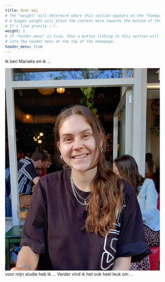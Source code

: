 ```yaml
---
title: Over mij
# The "weight" will determine where this section appears on the "homepage".
# A bigger weight will place the content more towards the bottom of the page.
# It's like gravity ;-).
weight: 1
# If "header_menu" is true, then a button linking to this section will be placed
# into the header menu at the top of the homepage.
header_menu: true
---
```

Ik ben Marieke en ik ...

![Dit ben ik](images/profiel.jpg)
voor mijn studie heb ik ...
Verder vind ik het ook heel leuk om ...